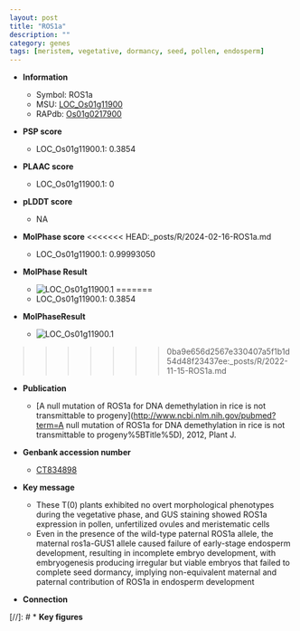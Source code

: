 ```yaml
---
layout: post
title: "ROS1a"
description: ""
category: genes
tags: [meristem, vegetative, dormancy, seed, pollen, endosperm]
---
```


* **Information**  
    + Symbol: ROS1a  
    + MSU: [LOC_Os01g11900](http://rice.plantbiology.msu.edu/cgi-bin/ORF_infopage.cgi?orf=LOC_Os01g11900)  
    + RAPdb: [Os01g0217900](http://rapdb.dna.affrc.go.jp/viewer/gbrowse_details/irgsp1?name=Os01g0217900)  

* **PSP score**  
    + LOC_Os01g11900.1: 0.3854 

* **PLAAC score**  
    + LOC_Os01g11900.1: 0 

* **pLDDT score**
    + NA


* **MolPhase score**
<<<<<<< HEAD:_posts/R/2024-02-16-ROS1a.md
    + LOC_Os01g11900.1: 0.99993050

* **MolPhase Result**
    + ![LOC_Os01g11900.1](https://304243504.github.io/Pictures/LOC_Os01g/LOC_Os01g11900.1.png)
=======
    + LOC_Os01g11900.1: 0.3854

* **MolPhaseResult**
    + ![LOC_Os01g11900.1](https://ricepsp.github.io/pictures/LOC_Os01g/LOC_Os01g11900.1.png)
>>>>>>> 0ba9e656d2567e330407a5f1b1d54d48f23437ee:_posts/R/2022-11-15-ROS1a.md

* **Publication**  
    + [A null mutation of ROS1a for DNA demethylation in rice is not transmittable to progeny](http://www.ncbi.nlm.nih.gov/pubmed?term=A null mutation of ROS1a for DNA demethylation in rice is not transmittable to progeny%5BTitle%5D), 2012, Plant J.

* **Genbank accession number**  
    + [CT834898](http://www.ncbi.nlm.nih.gov/nuccore/CT834898)

* **Key message**  
    + These T(0) plants exhibited no overt morphological phenotypes during the vegetative phase, and GUS staining showed ROS1a expression in pollen, unfertilized ovules and meristematic cells
    + Even in the presence of the wild-type paternal ROS1a allele, the maternal ros1a-GUS1 allele caused failure of early-stage endosperm development, resulting in incomplete embryo development, with embryogenesis producing irregular but viable embryos that failed to complete seed dormancy, implying non-equivalent maternal and paternal contribution of ROS1a in endosperm development

* **Connection**  

[//]: # * **Key figures**  


